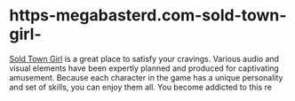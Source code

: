 # https-megabasterd.com-sold-town-girl-
[Sold Town Girl](https://megabasterd.com/sold-town-girl/) is a great place to satisfy your cravings. Various audio and visual elements have been expertly planned and produced for captivating amusement. Because each character in the game has a unique personality and set of skills, you can enjoy them all. You become addicted to this re
